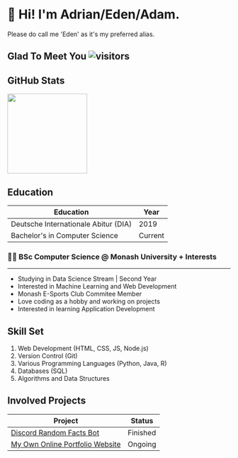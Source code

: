 # 👋 Hi! I'm Adrian/Eden/Adam.

Please do call me 'Eden' as it's my preferred alias.


## Glad To Meet You ![visitors](https://visitor-badge.glitch.me/badge?page_id=edenfrey.edenfrey&left_color=grey&right_color=blue)

## GitHub Stats

<img height="180em" src="https://github-readme-stats.vercel.app/api?username=edenfrey&show_icons=true&hide_border=true&&count_private=false&include_all_commits=true&theme=dark" />

<!--START_SECTION:waka-->
<!--END_SECTION:waka-->

## Education
| Education | Year |
| ----------- | ----------- |
| Deutsche Internationale Abitur (DIA) | 2019 |
| Bachelor's in Computer Science | Current |

### 👨‍💻 BSc Computer Science @ Monash University + Interests
---

- Studying in Data Science Stream | Second Year
- Interested in Machine Learning and Web Development
- Monash E-Sports Club Commitee Member
- Love coding as a hobby and working on projects
- Interested in learning Application Development

## Skill Set

1. Web Development (HTML, CSS, JS, Node.js)
2. Version Control (Git)
3. Various Programming Languages (Python, Java, R)
4. Databases (SQL)
5. Algorithms and Data Structures

## Involved Projects

| Project | Status |
| ----------- | ----------- |
| [Discord Random Facts Bot](https://edenfrey.github.io/discord-random-facts-bot-website) | Finished |
| [My Own Online Portfolio Website](https://edenfrey.github.io/) | Ongoing |
